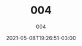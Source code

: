 ---
# Essential settings
title: "004"
subtitle: "004"
type: "post"
date: 2021-05-08T19:26:51-03:00
translationKey: "004"

# Scheduling
draft: false

# Organization
layout:
topics: ["arte"]
tags: []

# Style
style: "image"
size: "sm"
color: "#FF5277"
textColor: "#FF5277"
weight: ""

link: "https://www.instagram.com/p/COoNqWpMPJy/"

# Custom Classes
headerClass: ""
titleClass: "gone"
summaryClass: ""
footerClass: ""

# Thumbnail / Featured
summary: ""
thumb: "images/sketch 004.png"
alt: "Sketch 004!"

#<div class="row d-flex" data-masonry='{"percentPosition": true }'>
#    <div class="col-1"></div>
#    {{< imgproc path="images/snow.jpg" method="Fill" size="1920x1080" col="8" >}}
#</div>

#<div class="row d-flex justify-content-center">
#    {{< imgproc path="images/snow.jpg" method="Fill" size="1920x1080" col="8" >}}
#</div>
---